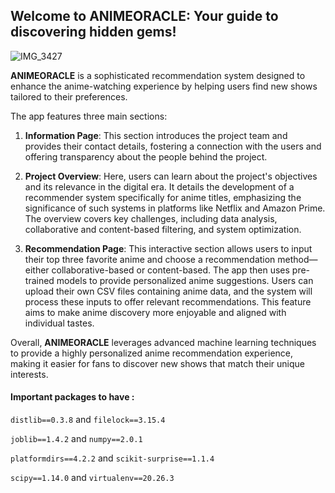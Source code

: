 ## Welcome to ANIMEORACLE: Your guide to discovering hidden gems!
 ![IMG_3427](https://github.com/user-attachments/assets/898e0e53-07b4-4fbb-9b22-edcd222da747)


**ANIMEORACLE** is a sophisticated recommendation system designed to enhance the anime-watching experience by helping users find new shows tailored to their preferences.

The app features three main sections:

1. **Information Page**: This section introduces the project team and provides their contact details, fostering a connection with the users and offering transparency about the people behind the project.

2. **Project Overview**: Here, users can learn about the project's objectives and its relevance in the digital era. It details the development of a recommender system specifically for anime titles, emphasizing the significance of such systems in platforms like Netflix and Amazon Prime. The overview covers key challenges, including data analysis, collaborative and content-based filtering, and system optimization.

3. **Recommendation Page**: This interactive section allows users to input their top three favorite anime and choose a recommendation method—either collaborative-based or content-based. The app then uses pre-trained models to provide personalized anime suggestions. Users can upload their own CSV files containing anime data, and the system will process these inputs to offer relevant recommendations. This feature aims to make anime discovery more enjoyable and aligned with individual tastes.

Overall, **ANIMEORACLE** leverages advanced machine learning techniques to provide a highly personalized anime recommendation experience, making it easier for fans to discover new shows that match their unique interests.
#### Important packages to have :
`distlib==0.3.8` and 
`filelock==3.15.4`

`joblib==1.4.2` and 
`numpy==2.0.1`

`platformdirs==4.2.2` and 
`scikit-surprise==1.1.4`

`scipy==1.14.0` and 
`virtualenv==20.26.3`

